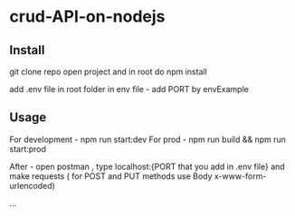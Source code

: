 # crud-API-on-nodejs

## Install

git clone repo
open project and in root do npm install

add .env file in root folder
in env file - add PORT by envExample

## Usage

For development - npm run start:dev
For prod - npm run build && npm run start:prod

After - open postman , type localhost:{PORT that you add in .env file} and make requests ( for POST and PUT methods use Body x-www-form-urlencoded)

...
